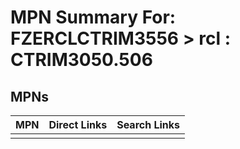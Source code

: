 



# MPN Summary For: FZERCLCTRIM3556 > rcl : CTRIM3050.506

## MPNs
  

|MPN|Direct Links|Search Links|
| :--- | :--- | :--- |
||||
